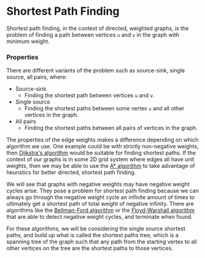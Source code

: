 # Shortest Path Finding

Shortest path finding, in the context of directed, weighted graphs, is the problem of finding a 
path between vertices `u` and `v` in the graph with minimum weight. 

### Properties

There are different variants of the problem such as source-sink, single source, all pairs, where:
    
- Source-sink
    - Finding the shortest path between vertices `u` and `v`.
- Single source
    - Finding the shortest paths between some vertex `u` and all other vertices in the graph.
- All pairs
    - Finding the shortest paths between all pairs of vertices in the graph.

The properties of the edge weights makes a difference depending on which algorithm we use. One 
example could be with strictly non-negative weights, then 
[Dijkstra's algorithm](/categories/algorithms/graphs/dijkstras-algorithm) would be suitable
for finding shortest paths. If the context of our graphs is in some 2D grid system where edges all
have unit weights, then we may be able to use the 
[A* algorithm](/categories/algorithms/graphs/a-star-algorithm) to take advantage of heuristics for
better directed, shortest path finding. 

We will see that graphs with negative weights may have negative weight cycles arise. They pose a 
problem for shortest path finding because we can always go through the negative weight cycle an
infinite amount of times to ultimately get a shortest path of total weight of negative infinity. 
There are algorithms like the 
[Bellman-Ford algorithm](/categories/algorithms/graphs/bellman-ford-algorithm) 
or the [Floyd-Warshall algorithm](/categories/algorithms/graphs/floyd-warshall-algorithm) that are
able to detect negative weight cycles, and terminate when found. 

For these algorithms, we will be considering the single source shortest paths, and build up what is 
called the shortest paths tree, which is a spanning tree of the graph such that any path from the
starting vertex to all other vertices on the tree are the shortest paths to those vertices.
